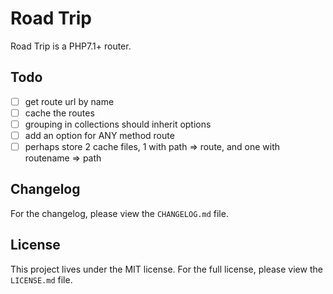 # Road Trip
Road Trip is a PHP7.1+ router.

## Todo
- [ ] get route url by name
- [ ] cache the routes
- [ ] grouping in collections should inherit options
- [ ] add an option for ANY method route
- [ ] perhaps store 2 cache files, 1 with path => route, and one with routename => path

## Changelog
For the changelog, please view the `CHANGELOG.md` file.

## License
This project lives under the MIT license. For the full license, please view the `LICENSE.md` file.
